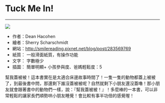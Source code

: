 # Tuck Me In!
---
![](https://images-na.ssl-images-amazon.com/images/I/51aqEAi-HBL._SX412_BO1,204,203,200_.jpg)

+ 作者：Dean Hacohen
+ 繪者：Sherry Scharschmidt
+ 網站：http://smilereading.pixnet.net/blog/post/283569769
+ 紙質： 一般滑面紙質，有操作功能
+ 文字： 字數極少
+ 插圖： 簡單明顯+ 小孩參與度、爸媽輕鬆度：5

幫我蓋被被！這本書實在是太適合床邊故事時間了！一隻一隻的動物都蓋上被被了，到最後書中問，那還剩下誰沒蓋被被呢？自然就剩下小朋友還沒蓋嚕！那小朋友就會跟著書中的動物們一樣，說：『幫我蓋被被！』！多麼棒的一本書，可以非常輕鬆的讓家長們順勢哄小朋友睡覺！會比較有事半功倍的感覺喔！
